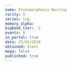```yaml
---
name: Protomorphosis Barclay
rarity: 5
series: tng
memory_alpha:
bigbook_tier: -1
events: 0
in_portal: true
date: 25/01/2018
obtained: Event
mega: false
published: true
---
```



